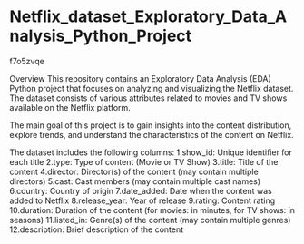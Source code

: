 # Netflix_dataset_Exploratory_Data_Analysis_Python_Project
f7o5zvqe

Overview
This repository contains an Exploratory Data Analysis (EDA) Python project that focuses on analyzing and visualizing the Netflix dataset. The dataset consists of various attributes related to movies and TV shows available on the Netflix platform.

The main goal of this project is to gain insights into the content distribution, explore trends, and understand the characteristics of the content on Netflix.


The dataset includes the following columns:
1.show_id: Unique identifier for each title
2.type: Type of content (Movie or TV Show)
3.title: Title of the content
4.director: Director(s) of the content (may contain multiple directors)
5.cast: Cast members (may contain multiple cast names)
6.country: Country of origin
7.date_added: Date when the content was added to Netflix
8.release_year: Year of release
9.rating: Content rating
10.duration: Duration of the content (for movies: in minutes, for TV shows: in seasons)
11.listed_in: Genre(s) of the content (may contain multiple genres)
12.description: Brief description of the content
